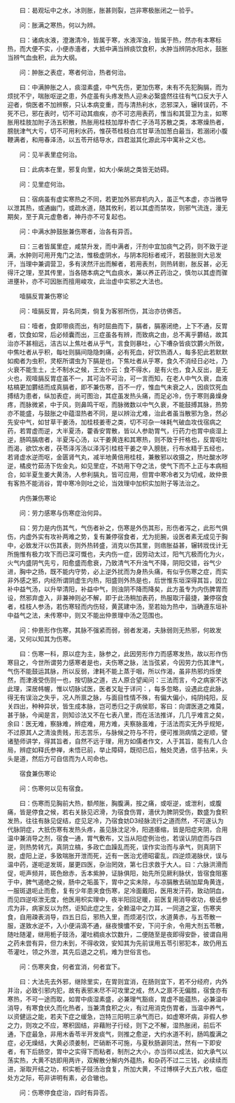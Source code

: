 <!-- { "loadSidebar": true } -->
　　曰：曷观坛中之水，冰则胀，胀甚则裂，岂非寒极胀闭之一验乎。

　　问：胀满之寒热，何以为辨。

　　曰：诸病水液，澄澈清冷，皆属于寒，水液浑浊，皆属于热，然亦有本寒标热，而大便不实，小便赤濇者，大抵中满当辨痰饮食积，水肿当辨阴水阳水，鼓胀当辨气血虫积，此为大纲。

　　问：肿胀之表症，寒者何治，热者何治。

　　曰：中满肿胀之人，痰湿素盛，中气先伤，更加伤寒，未有不先犯胸膈，而为烦扰不宁，喘胀呕逆之患，外症虽有头疼发热人迎未必繄盛然往往有气口反大于人迎者，倘医者不加辨察，只认本病变重，而与清热利水，恣邪深入，辗转误药，不死不已，邪在表时，切不可动其痼疾，亦不可恣用表药，惟当和其营卫为主，如寒胀用桂肢加附子汤五积散，热胀用桂枝加厚朴杏仁子汤芎苏散之类，本寒燥热者，膀胱津气大亏，切不可用利水药，惟茯苓桂枝白朮甘草汤加葱白最当，若溺闭小腹鞭满者，和用春泽汤，以五苓开结导水，四君滋其化源此泻中寓补之义也。

　　问：见半表里症何治。

　　曰：此病本在里，邪复向里，如大小柴胡之类皆无妨碍。

　　问：见里症何治。

　　曰：宿病虽有虚实寒热之不同，若更加外邪弃机内入，虽正气本虚，亦当微导以泄其热，或通幽门，或疏水道，随其攸利，若以其虚而禁攻，则邪气流连，漫无期矣，至于真元虚惫者，神丹亦不可复起也。

　　问：中满水肿鼓胀兼伤寒者，治各有异否。

　　曰：三者皆属里症，咸禁升发，而中满者，汗剂中宜加痰气之药，则不致于逆满，水肿则可用开鬼门之法，惟极虚阴水，与阴本阳标者戒汗，若鼓胀则大忌发汗，当理中兼调营卫，多有浃然汗出而解者，若用表剂，则热转剧，胀反甚，必无得汗之理，至其传里，当各随本病之气血痰水，兼以养正药治之，慎勿以其虚而骤进壅补，亦不可因胀而擅用峻攻，此治虚中实邪之大法也。

　　噎膈反胃兼伤寒论

　　问：噎膈反胃，异名同类，倘复为客邪所伤，其治亦彷佛否。

　　曰：噎者，食即带痰而出，有时屈曲而下，膈者，膈塞闭绝，上下不通，反胃者，饮食如常，后必倾囊而出，三症虽各有辨，而致病之由，总不离乎欝结，故其治亦不甚相远，洁古以上焦吐者从乎气，言食则暴吐，心下嘈杂皆痰饮欝火所致，中焦吐者从乎积，每吐则膈间隐隐刺痛，必有死血，好饮热酒人，每多犯此若默默如痴者为虫积，灵枢所谓虫为下膈是也，下焦吐者从乎寒，食久不消经日必吐，乃火衰不能生土，土不制水之候，王太仆云：食不得水，是有火也，食入反出，是无火也，观噎膈反胃症虽不一，其可治不可治，可一言而知，在老人中气久衰，血液枯槁更加欝结而成真膈者，即不兼伤寒，百不一疗，惟血气未衰之人，因痰饮死血搏结为患者，纵加表症，尚可图治，其症虽发热头痛，而足必冷，伤于寒则鼻燥身疼，而脉微紧，中于风，则鼻鸣干呕，而脉微数以中气久衰，不能鼓搏其脉，热势亦不能盛，与鼓胀之中蕴湿热者不同，是以辨治尤难，治此者虽当散邪为急，然必先安中气，如甘草干姜汤，加桂枝姜枣之类，切不可杂一味耗气破血攻伐宿病之药，若胃虚而逆，大半夏汤，藿香安胃散，皆以人参助胃气，行药力也胃中痰湿上逆，肠鸣膈痞者，半夏泻心汤，以干姜黄连和其寒热，则不致于扞格也，反胃呕吐而渴，欲饮水者，茯苓泽泻汤以泽泻引桂枝干姜之辛入膀胱，行布水精于五经也，若肾虚水逆而呕，金匮肾气丸，减半地黄倍用桂枝，兼散邪以收摄之，热吐酸水哕逆，橘皮竹茹汤下佐金丸，如见里症，不妨用下夺之法，使气下而不上正与本病相合，如半夏生姜大黄汤，人参利膈丸，皆可应用，但胃中寒冷者又为切戒，故仲景有客热不能消谷，胃中寒冷则吐之论，当效理中加枳实加附子等法治之。

　　内伤兼伤寒论

　　问：劳力感寒与伤寒症治何异。

　　曰：劳力是内伤其气，气伤者补之，伤寒是外伤其形，形伤者泻之，此形气俱伤，内虚外实有攻补两难之势，复有兼停宿食者，尤为扼腕，设医者素无成见于胸中，必致发汗以伤其表，则外热转盛，消克以伤其里，则痞胀益甚，辗转戕伐计无所施惟有极力攻下而已深可慨也，夫内伤一症，因劳动太过，阳气亢极而化为火，火气内盛阴气先亏，阳愈盛而愈衰，乃致清气不升浊气不降，阴阳交错，谷气少进，胸中之扬，既不能内守势，必上逆外扰而为身热头痛，有似乎伤寒之症，而实非外感之邪，内经所谓阴虚生内热，阳盛则外热是也，后世惟东垣深得其旨，因立补中益气汤，以升举清阳，补益中气，则浊阴不降而降矣，此方虽专为内伤脾胃而设，然邪弃虚入，非兼神则必不解，即于此汤稍加表药，热服取汗最捷，兼停宿食者，桂枝人参汤，若伤寒轻而内伤轻，黄芪建中汤，至若始为热中，当确遵东垣补中益气之法，未传寒中，则又不能出仲景理中汤之范围也。

　　问：仲景形作伤寒，其脉不强紧而弱，弱者发渴，夫脉弱则无热邪，何故发渴，又何以知其为伤寒。

　　曰：伤寒一科，原以症为主，脉参之，此因劳形作力而感寒发热，故以形作伤寒目之，今世所谓劳力感寒者是也，夫伤寒之脉，法当弦紧，今因劳力伤其津气，气伤不能鼓运其脉，所以反弱，津耗不能上蒸于咽，所以作渴，虽非热邪灼烁使然，而津液受伤则一也，按切脉之道，古人原合望闻问：三法而言，今之病家不达此理，深居帏幄，惟以切脉试医，医者又耻于详问：，每多忽略，设遇此症此脉，得无有误治之失乎，况人所禀之脉，与面目性情不殊，有偏大偏小，纯阴纯阳，反关四出，种种异状，皆生成本脉，岂可悉归之于病侯耶，客曰：向谓医道之难莫，甚于脉，今闻是言，则知诊法又不在七表八里，而在活法推详，几几乎难言之矣，余曰：医无难，察脉难，辨症难，用方难，夫察脉虽难，于活法而实无外乎规矩，不过原其人之清浊贵贱，形志苦乐，与脉候之符与不符，便可推测病情之逆顺，譬诸塾师讲学，得其旨者，自然不远于理，用方如儒者作文，人于其旨，能有几人合局，辨症如释氏参禅，未悟已前，举止障碍，既彻已后，触处灵通，信手拈来，头头是道，然后方可自信而为人司命也。

　　宿食兼伤寒论

　　问：伤寒何以见有宿食。

　　曰：伤寒而见胸前大热，额颅胀，胸腹满，按之痛，或呕逆，或泄利，或腹痛，皆是停食之候，若右关脉见迟滑，为宿食伤胃，濇伏为脾阴受伤，数盛为食积发热，往往有脉见促结，症见足冷，乃宿食妨D3经脉流行之道而然，不可遂认为代脉阴症，大扺伤寒有发热头疼，虽见脉沈足冷，阳道痿缩，皆是阳症夹阴，合用温中兼消导之剂，宿食一通，胃气敷布，又当从阳症例治也，若误认阴症而与四逆，则热势转亢，真阴立槁，多政亡血躁乱而死，误作实治而与承气，则真阴下脱，虚阳上逆，多致喘胀开泄而死，近有一医治尤德昭霍乱，四逆烦渴脉伏，误与温中药，遂呃逆发斑，屡更四医，杂治罔效，第七日求救于大人。曰：六脉洪滑而促，呃声频并，斑色焮赤，舌本紫肿，证脉俱阳，始先所见厥利脉伏，皆宿食阻塞于中，脾气遏绝之候，肠中之垢虽下，胃中之实未除，与凉膈散去硝加犀角黄连，一服斑退呃止而愈，复有少年患夹食伤寒，足冷面戴阳，医用发汗药，致动阴血，而见四逆呕泄无度，他医用枳实理中，夜半阳回足暖，前医复用消导收功，极诋参朮为非，病家反以为然，讵知此症之生，全赖温中之力耳，一同道之室，伤寒夹食，自用疎表消导，四五日后，邪热入里，而烦渴引饮，水道黄赤，与五苓散一服，遂致水逆不，入小便涓滴不通，昼夜懊憹不安，下问于余，令用大剂五苓散，随吐随灌，继用栀子豉汤，灌吐稠痰水饮数升，二便随至是夜即得安卧，彼谓自用之药未尝有异，但力未到，不得收效，安知其为先前误用五苓引邪犯本，故仍用五苓灌吐，领之外泄，其先后退之之机，难为世俗言也。

　　问：伤寒夹食，何者宜消，何者宜下。

　　曰：大法先去外邪，继除里实，在胃则宜消，在肠则宜下，若不分经府，内外并治，必致引邪内犯，故有表邪末尽不可攻里之戒，然人之禀不无偏胜，宿食亦有寒热，不可一途而取，如胃中痰湿素盛，必兼理气豁痰，胃虚不能蕴热，必兼温中消导，有寒食伏久而化热者，当兼清食积之火，有过用消克伤胃者，当温中养气，以资健运之能，若夫下症之缓急，岂特三阳明三承气而已，如虚寒坏病，非假人参之力，则攻之不应，寒积固结，非藉附子行经，则下之不解，湿热胀闭，前后不通，下症最急，非用木香苓半开发痰气，则推之愈逆，大约水道不利，肠鸣腹满之症，必无燥结，大黄必须姜制，芒硝断不可施，与夏秋肠澼同法，然有一下即安者，有下后肠空，胃中之实得下而粘者，制剂之大小，亦当师以成法，如大承气以荡实热，大黄不妨即用两许，双解散分解内外蕴热，和杂药不过二三钱，必续续而进，渐取开结之功，枳实栀子豉汤治食复，所加大黄，不过博棋子大五六枚，临症处方之际，苟非讲明有素，必合辙也。

　　问：伤寒停食症治，四时有异否。

